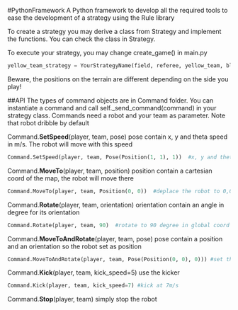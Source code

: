 #PythonFramework
A Python framework to develop all the required tools to ease the development of a strategy using the Rule library

To create a strategy you may derive a class from Strategy and implement the functions.
You can check the class in Strategy.

To execute your strategy, you may change create_game() in main.py
```python
yellow_team_strategy = YourStrategyName(field, referee, yellow_team, blue_team)
```
Beware, the positions on the terrain are different depending on the side you play!

##API
The types of command objects are in Command folder. You can instantiate a command and call self._send_command(command)
in your strategy class. Commands need a robot and your team as parameter.
Note that robot dribble by default

Command.<b>SetSpeed</b>(player, team, pose)
pose contain x, y and theta speed in m/s. The robot will move with this speed
```python
Command.SetSpeed(player, team, Pose(Position(1, 1), 1))  #x, y and theta speed = 1
```

Command.<b>MoveTo</b>(player, team, position)
position contain a cartesian coord of the map, the robot will move there
```python
Command.MoveTo(player, team, Position(0, 0))  #deplace the robot to 0,0 on the field
```

Command.<b>Rotate</b>(player, team, orientation)
orientation contain an angle in degree for its orientation
```python
Command.Rotate(player, team, 90)  #rotate to 90 degree in global coord system
```
Command.<b>MoveToAndRotate</b>(player, team, pose)
pose contain a position and an orientation so the robot set as position
```python
Command.MoveToAndRotate(player, team, Pose(Position(0, 0), 0))) #set the position to 0, 0 coord and orientation to 0
```

Command.<b>Kick</b>(player, team, kick_speed=5)
use the kicker
```python
Command.Kick(player, team, kick_speed=7) #kick at 7m/s
```

Command.<b>Stop</b>(player, team)
simply stop the robot
